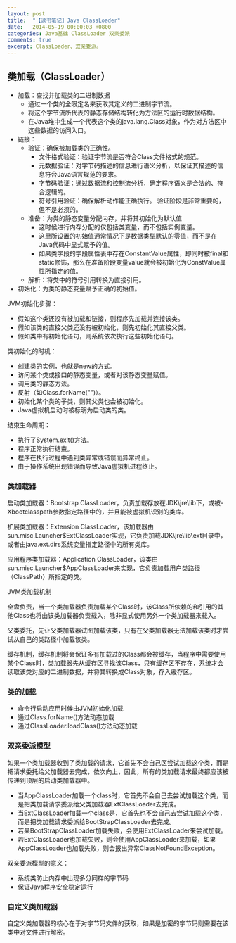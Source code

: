 ```yaml
---
layout: post
title:  "【读书笔记】Java ClassLoader"
date:   2014-05-19 00:00:03 +0800
categories: Java基础 ClassLoader 双亲委派
comments: true
excerpt: ClassLoader、双亲委派。
---
```

## 类加载（ClassLoader）
* 加载：查找并加载类的二进制数据
    * 通过一个类的全限定名来获取其定义的二进制字节流。
    * 将这个字节流所代表的静态存储结构转化为方法区的运行时数据结构。
    * 在Java堆中生成一个代表这个类的java.lang.Class对象，作为对方法区中这些数据的访问入口。
* 链接：
    * 验证：确保被加载类的正确性。
        * 文件格式验证：验证字节流是否符合Class文件格式的规范。
        * 元数据验证：对字节码描述的信息进行语义分析，以保证其描述的信息符合Java语言规范的要求。
        * 字节码验证：通过数据流和控制流分析，确定程序语义是合法的、符合逻辑的。
        * 符号引用验证：确保解析动作能正确执行。
    验证阶段是非常重要的，但不是必须的。
    * 准备：为类的静态变量分配内存，并将其初始化为默认值
        * 这时候进行内存分配的仅包括类变量，而不包括实例变量。
        * 这里所设置的初始值通常情况下是数据类型默认的零值，而不是在Java代码中显式赋予的值。
        * 如果类字段的字段属性表中存在ConstantValue属性，即同时被final和static修饰，那么在准备阶段变量value就会被初始化为ConstValue属性所指定的值。
    * 解析：将类中的符号引用转换为直接引用。
* 初始化：为类的静态变量赋予正确的初始值。

JVM初始化步骤：
* 假如这个类还没有被加载和链接，则程序先加载并连接该类。
* 假如该类的直接父类还没有被初始化，则先初始化其直接父类。
* 假如类中有初始化语句，则系统依次执行这些初始化语句。

类初始化的时机：
* 创建类的实例，也就是new的方式。
* 访问某个类或接口的静态变量，或者对该静态变量赋值。
* 调用类的静态方法。
* 反射（如Class.forName("")）。
* 初始化某个类的子类，则其父类也会被初始化。
* Java虚拟机启动时被标明为启动类的类。

结束生命周期：
* 执行了System.exit()方法。
* 程序正常执行结束。
* 程序在执行过程中遇到类异常或错误而异常终止。
* 由于操作系统出现错误而导致Java虚拟机进程终止。

### 类加载器
启动类加载器：Bootstrap ClassLoader，负责加载存放在JDK\jre\lib下，或被-Xbootclasspath参数指定路径中的，并且能被虚拟机识别的类库。

扩展类加载器：Extension ClassLoader，该加载器由sun.misc.Launcher$ExtClassLoader实现，它负责加载JDK\jre\lib\ext目录中，或者由java.ext.dirs系统变量指定路径中的所有类库。

应用程序类加载器：Application ClassLoader，该类由sun.misc.Launcher$AppClassLoader来实现，它负责加载用户类路径（ClassPath）所指定的类。

JVM类加载机制

全盘负责，当一个类加载器负责加载某个Class时，该Class所依赖的和引用的其他Class也将由该类加载器负责载入，除非显式使用另外一个类加载器来载入。

父类委托，先让父类加载器试图加载该类，只有在父类加载器无法加载该类时才尝试从自己的类路径中加载该类。

缓存机制，缓存机制将会保证多有加载过的Class都会被缓存，当程序中需要使用某个Class时，类加载器先从缓存区寻找该Class，只有缓存区不存在，系统才会读取该类对应的二进制数据，并将其转换成Class对象，存入缓存区。

### 类的加载
* 命令行启动应用时候由JVM初始化加载
* 通过Class.forName()方法动态加载
* 通过ClassLoader.loadClass()方法动态加载

### 双亲委派模型
如果一个类加载器收到了类加载的请求，它首先不会自己区尝试加载这个类，而是把请求委托给父加载器去完成，依次向上，因此，所有的类加载请求最终都应该被传递到顶层的启动类加载器中。
* 当AppClassLoader加载一个class时，它首先不会自己去尝试加载这个类，而是把类加载请求委派给父类加载器ExtClassLoader去完成。
* 当ExtClassLoader加载一个class是，它首先也不会自己去尝试加载这个类，而是把类加载请求委派给BootStrapClassLoader去完成。
* 若果BootStrapClassLoader加载失败，会使用ExtClassLoader来尝试加载。
* 若ExtClassLoader也加载失败，则会使用AppClassLoader来加载，如果AppClassLoader也加载失败，则会报出异常ClassNotFoundException。

双亲委派模型的意义：
* 系统类防止内存中出现多分同样的字节码
* 保证Java程序安全稳定运行

### 自定义类加载器
自定义类加载器的核心在于对字节码文件的获取，如果是加密的字节码则需要在该类中对文件进行解密。